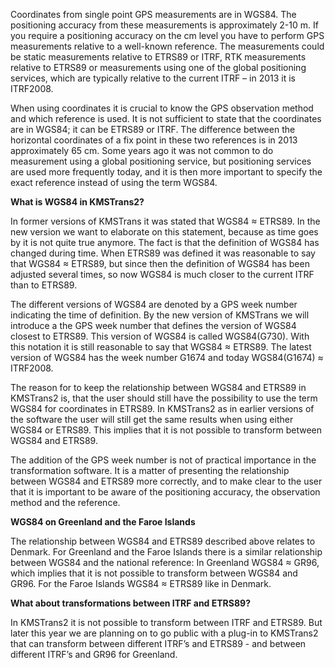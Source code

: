 Coordinates from single point GPS measurements are in WGS84. The positioning accuracy from these measurements is approximately 2-10 m. If you require a positioning accuracy on the cm level you have to perform GPS measurements relative to a well-known reference. The measurements could be static measurements relative to ETRS89 or ITRF, RTK measurements relative to ETRS89 or measurements using one of the global positioning services, which are typically relative to the current ITRF – in 2013 it is ITRF2008.

When using coordinates it is crucial to know the GPS observation method and which reference is used. It is not sufficient to state that the coordinates are in WGS84; it can be ETRS89 or ITRF. The difference between the horizontal coordinates of a fix point in these two references is in 2013 approximately 65 cm. Some years ago it was not common to do measurement using a global positioning service, but positioning services are used more frequently today, and it is then more important to specify the exact reference instead of using the term WGS84.



**What is WGS84 in KMSTrans2?**

In former versions of KMSTrans it was stated that WGS84 ≈ ETRS89. In the new version we want to elaborate on this statement, because as time goes by it is not quite true anymore. The fact is that the definition of WGS84 has changed during time. When ETRS89 was defined it was reasonable to say that WGS84 ≈ ETRS89, but since then the definition of WGS84 has been adjusted several times, so now WGS84 is much closer to the current ITRF than to ETRS89.

The different versions of WGS84 are denoted by a GPS week number indicating the time of definition. By the new version of KMSTrans we will introduce a the GPS week number that defines the version of WGS84 closest to ETRS89. This version of WGS84 is called WGS84(G730). With this notation it is still reasonable to say that WGS84 ≈ ETRS89. The latest version of WGS84 has the week number G1674 and today WGS84(G1674) ≈ ITRF2008.

The reason for to keep the relationship between WGS84 and ETRS89 in KMSTrans2 is, that the user should still have the possibility to use the term WGS84 for coordinates in ETRS89. In KMSTrans2 as in earlier versions of the software the user will still get the same results when using either WGS84 or ETRS89. This implies that it is not possible to transform between WGS84 and ETRS89.

The addition of the GPS week number is not of practical importance in the transformation software. It is a matter of presenting the relationship between WGS84 and ETRS89 more correctly, and to make clear to the user that it is important to be aware of the positioning accuracy, the observation method and the reference.



**WGS84 on Greenland and the Faroe Islands**

The relationship between WGS84 and ETRS89 described above relates to Denmark. For Greenland and the Faroe Islands there is a similar relationship between WGS84 and the national reference: In Greenland WGS84 ≈ GR96, which implies that it is not possible to transform between WGS84 and GR96. For the Faroe Islands WGS84 ≈ ETRS89 like in Denmark.



**What about transformations between ITRF and ETRS89?**

In KMSTrans2 it is not possible to transform between ITRF and ETRS89. But later this year we are planning on to go public with a plug-in to KMSTrans2 that can transform between different ITRF’s and ETRS89 - and between different ITRF’s and GR96 for Greenland.
